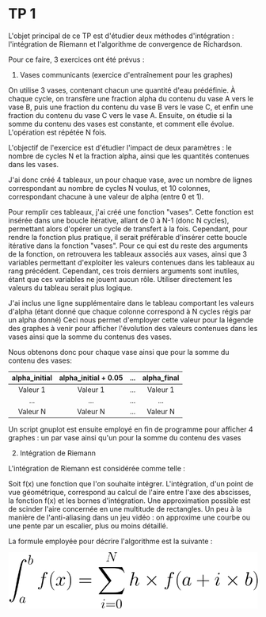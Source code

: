 # TP 1

L'objet principal de ce TP est d'étudier deux méthodes d'intégration : l'intégration de Riemann et l'algorithme de convergence de Richardson.

Pour ce faire, 3 exercices ont été prévus :

1. Vases communicants (exercice d'entraînement pour les graphes)

On utilise 3 vases, contenant chacun une quantité d'eau prédéfinie. À chaque cycle, on transfère une fraction alpha du contenu
du vase A vers le vase B, puis une fraction du contenu du vase B vers le vase C, et enfin une fraction du contenu du vase C vers le vase A.
Ensuite, on étudie si la somme du contenu des vases est constante, et comment elle évolue. L'opération est répétée N fois. 

L'objectif de l'exercice est d'étudier l'impact de deux paramètres : le nombre de cycles N et la fraction alpha, ainsi que les quantités contenues dans les vases.

J'ai donc créé 4 tableaux, un pour chaque vase, avec un nombre de lignes correspondant au nombre de cycles N voulus,
et 10 colonnes, correspondant chacune à une valeur de alpha (entre 0 et 1).

Pour remplir ces tableaux, j'ai créé une fonction "vases". Cette fonction est insérée dans une boucle itérative, allant de 0 à N-1 (donc N cycles), permettant alors d'opérer un cycle de transfert à la fois.
Cependant, pour rendre la fonction plus pratique, il serait préférable d'insérer cette boucle itérative dans la fonction "vases".
Pour ce qui est du reste des arguments de la fonction, on retrouvera les tableaux associés aux vases, ainsi que 3 variables permettant d'exploiter les valeurs contenues dans les tableaux au rang précédent.
Cependant, ces trois derniers arguments sont inutiles, étant que ces variables ne jouent aucun rôle. Utiliser directement les valeurs du tableau serait plus logique.

J'ai inclus une ligne supplémentaire dans le tableau comportant les valeurs d'alpha (étant donné que chaque colonne correspond à N cycles régis par un alpha donné)
Ceci nous permet d'employer cette valeur pour la légende des graphes à venir pour afficher l'évolution des valeurs contenues dans les vases ainsi que la somme du contenus
des vases.

Nous obtenons donc pour chaque vase ainsi que pour la somme du contenu des vases:

| alpha_initial  |        alpha_initial + 0.05         |  ...  |  alpha_final |
|:--------------:|:-----------------------------------:|:-----:|:------------:|
|    Valeur 1    |              Valeur 1               |  ...  |   Valeur 1   |
|       ...      |               ...                   |  ...  |      ...     |
|    Valeur N    |              Valeur N               |  ...  |   Valeur N   |
   
Un script gnuplot est ensuite employé en fin de programme pour afficher 4 graphes : un par vase ainsi qu'un pour la somme du contenu des vases

2. Intégration de Riemann

L'intégration de Riemann est considérée comme telle :

Soit f(x) une fonction que l'on souhaite intégrer. L'intégration, d'un point de vue géométrique, correspond au calcul de l'aire entre l'axe des abscisses, la fonction f(x) 
et les bornes d'intégration. 
Une approximation possible est de scinder l'aire concernée en une multitude de rectangles. Un peu à la manière de l'anti-aliasing dans un jeu vidéo : on approxime une courbe ou une pente par un escalier, plus ou moins détaillé.

La formule employée pour décrire l'algorithme est la suivante :

<img align="center" src ="https://github.com/axel-roellinger/M1-Physique/blob/main/Images/integration-riemann.svg">

